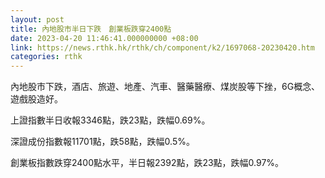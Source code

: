 ```yaml
---
layout: post
title: 內地股市半日下跌　創業板跌穿2400點
date: 2023-04-20 11:46:41.000000000 +08:00
link: https://news.rthk.hk/rthk/ch/component/k2/1697068-20230420.htm
categories: rthk
---
```


內地股市下跌，酒店、旅遊、地產、汽車、醫藥醫療、煤炭股等下挫，6G概念、遊戲股造好。

上證指數半日收報3346點，跌23點，跌幅0.69%。

深證成份指數報11701點，跌58點，跌幅0.5%。

創業板指數跌穿2400點水平，半日報2392點，跌23點，跌幅0.97%。
